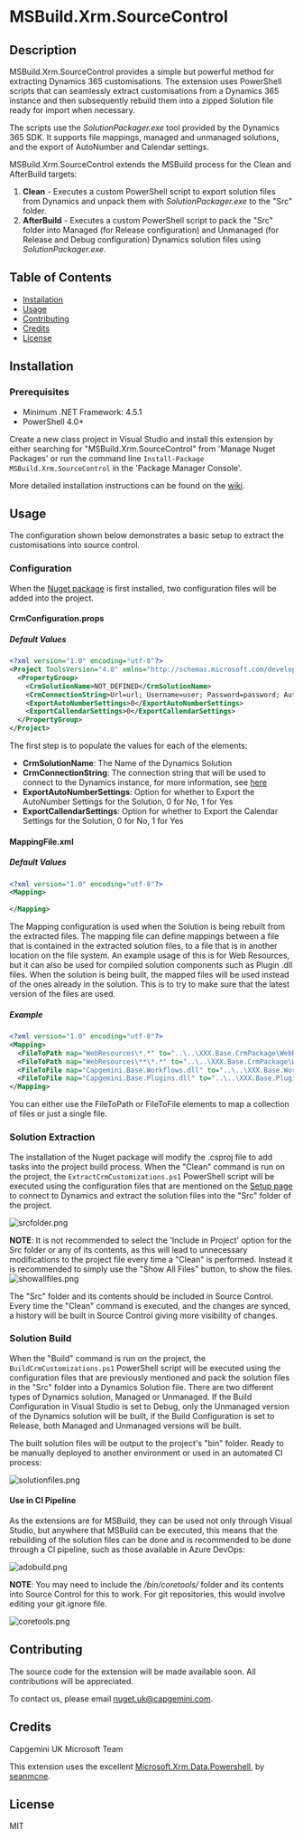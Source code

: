 # MSBuild.Xrm.SourceControl

## Description
MSBuild.Xrm.SourceControl provides a simple but powerful method for extracting Dynamics 365 customisations. The extension uses PowerShell scripts that can seamlessly extract customisations from a Dynamics 365 instance and then subsequently rebuild them into a zipped Solution file ready for import when necessary.  

The scripts use the *SolutionPackager.exe* tool provided by the Dynamics 365 SDK. It supports file mappings, managed and unmanaged solutions, and the export of AutoNumber and Calendar settings.

MSBuild.Xrm.SourceControl extends the MSBuild process for the Clean and AfterBuild targets:
1. **Clean** - Executes a custom PowerShell script to export solution files from Dynamics and unpack them with *SolutionPackager.exe* to the "Src" folder.
2. **AfterBuild** - Executes a custom PowerShell script to pack the "Src" folder into Managed (for Release configuration) and Unmanaged (for Release and Debug configuration) Dynamics solution files using *SolutionPackager.exe*.

## Table of Contents

* [Installation](#Installation)
* [Usage](#Usage)
* [Contributing](#Contributing)
* [Credits](#Credits)
* [License](#License)

## Installation

### Prerequisites

* Minimum .NET Framework: 4.5.1
* PowerShell 4.0+

Create a new class project in Visual Studio and install this extension by either searching for "MSBuild.Xrm.SourceControl" from 'Manage Nuget Packages' or run the command line `Install-Package MSBuild.Xrm.SourceControl` in the 'Package Manager Console'.

More detailed installation instructions can be found on the [wiki](https://github.com/Capgemini/msbuild-xrm-sourcecontrol/wiki).

## Usage

The configuration shown below demonstrates a basic setup to extract the customisations into source control.

### Configuration

When the [Nuget package](https://www.nuget.org/packages/MsBuild.Xrm.SourceControl/) is first installed, two configuration files will be added into the project.

#### CrmConfiguration.props

##### Default Values

```xml
<?xml version="1.0" encoding="utf-8"?>
<Project ToolsVersion="4.0" xmlns="http://schemas.microsoft.com/developer/msbuild/2003">
  <PropertyGroup> 
    <CrmSolutionName>NOT_DEFINED</CrmSolutionName> 
    <CrmConnectionString>Url=url; Username=user; Password=password; AuthType=Office365;</CrmConnectionString>
    <ExportAutoNumberSettings>0</ExportAutoNumberSettings>
    <ExportCallendarSettings>0</ExportCallendarSettings>
  </PropertyGroup> 
</Project>
```

The first step is to populate the values for each of the elements:

- **CrmSolutionName**: The Name of the Dynamics Solution
- **CrmConnectionString**: The connection string that will be used to connect to the Dynamics instance, for more information, see [here](https://msdn.microsoft.com/en-gb/library/mt608573.aspx?f=255&MSPPError=-2147217396)
- **ExportAutoNumberSettings**: Option for whether to Export the AutoNumber Settings for the Solution, 0 for No, 1 for Yes
- **ExportCallendarSettings**: Option for whether to Export the Calendar Settings for the Solution, 0 for No, 1 for Yes

#### MappingFile.xml

##### Default Values

```xml
<?xml version="1.0" encoding="utf-8"?>
<Mapping>
  
</Mapping>
```

The Mapping configuration is used when the Solution is being rebuilt from the extracted files. The mapping file can define mappings between a file that is contained in the extracted solution files, to a file that is in another location on the file system. An example usage of this is for Web Resources, but it can also be used for compiled solution components such as Plugin .dll files. When the solution is being built, the mapped files will be used instead of the ones already in the solution. This is to try to make sure that the latest version of the files are used.

##### Example

```xml
<?xml version="1.0" encoding="utf-8"?>
<Mapping>
  <FileToPath map="WebResources\*.*" to="..\..\XXX.Base.CrmPackage\WebResources\**" />
  <FileToPath map="WebResources\**\*.*" to="..\..\XXX.Base.CrmPackage\WebResources\**" />
  <FileToFile map="Capgemini.Base.Workflows.dll" to="..\..\XXX.Base.Workflows\bin\**\Capgemini.Base.Workflows.dll" />
  <FileToFile map="Capgemini.Base.Plugins.dll" to="..\..\XXX.Base.Plugins\bin\**\Capgemini.Base.Plugins.dll" />
</Mapping>
```

You can either use the FileToPath or FileToFile elements to map a collection of files or just a single file.

### Solution Extraction

The installation of the Nuget package will modify the .csproj file to add tasks into the project build process. When the "Clean" command is run on the project, the `ExtractCrmCustomizations.ps1` PowerShell script will be executed using the configuration files that are mentioned on the [Setup page](https://github.com/Capgemini/msbuild-xrm-sourcecontrol/wiki/Setup) to connect to Dynamics and extract the solution files into the "Src" folder of the project.  

![srcfolder.png](https://github.com/Capgemini/msbuild-xrm-sourcecontrol/wiki/.attachments/srcfolder.png)

**NOTE**: It is not recommended to select the 'Include in Project' option for the Src folder or any of its contents, as this will lead to unnecessary modifications to the project file every time a "Clean" is performed. Instead it is recommended to simply use the "Show All Files" button, to show the files. ![showallfiles.png](https://github.com/Capgemini/msbuild-xrm-sourcecontrol/wiki/.attachments/showallfiles.png)

The "Src" folder and its contents should be included in Source Control. Every time the "Clean" command is executed, and the changes are synced, a history will be built in Source Control giving more visibility of changes.

### Solution Build

When the "Build" command is run on the project, the `BuildCrmCustomizations.ps1` PowerShell script will be executed using the configuration files that are previously mentioned and pack the solution files in the "Src" folder into a Dynamics Solution file. There are two different types of Dynamics solution, Managed or Unmanaged. If the Build Configuration in Visual Studio is set to Debug, only the Unmanaged version of the Dynamics solution will be built, if the Build Configuration is set to Release, both Managed and Unmanaged versions will be built.  

The built solution files will be output to the project's "bin" folder. Ready to be manually deployed to another environment or used in an automated CI process:

![solutionfiles.png](https://github.com/Capgemini/msbuild-xrm-sourcecontrol/wiki/.attachments/solutionfiles.png)

#### Use in CI Pipeline

As the extensions are for MSBuild, they can be used not only through Visual Studio, but anywhere that MSBuild can be executed, this means that the rebuilding of the solution files can be done and is recommended to be done through a CI pipeline, such as those available in Azure DevOps:

![adobuild.png](https://github.com/Capgemini/msbuild-xrm-sourcecontrol/wiki/.attachments/adobuild.png)

**NOTE**: You may need to include the */bin/coretools/* folder and its contents into Source Control for this to work. For git repositories, this would involve editing your git.ignore file.

![coretools.png](https://github.com/Capgemini/msbuild-xrm-sourcecontrol/wiki/.attachments/coretools.png)

## Contributing

The source code for the extension will be made available soon. All contributions will be appreciated. 

To contact us, please email [nuget.uk@capgemini.com](mailto:nuget.uk@capgemini.com).

## Credits

Capgemini UK Microsoft Team

This extension uses the excellent [Microsoft.Xrm.Data.Powershell](https://github.com/seanmcne/Microsoft.Xrm.Data.PowerShell), by [seanmcne](https://github.com/seanmcne).

## License

MIT